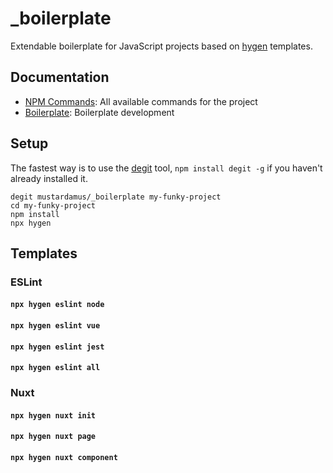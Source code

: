 # _boilerplate

Extendable boilerplate for JavaScript projects based on
[hygen](http://www.hygen.io/quick-start) templates.

## Documentation

- [NPM Commands](./docs/npm-commands.md): All available commands for the project
- [Boilerplate](./docs/boilerplate.md): Boilerplate development
<!-- inject:readme:docs-link -->

## Setup

The fastest way is to use the [degit](https://github.com/Rich-Harris/degit)
tool, `npm install degit -g` if you haven't already installed it.

```
degit mustardamus/_boilerplate my-funky-project
cd my-funky-project
npm install
npx hygen
```

## Templates

### ESLint

#### `npx hygen eslint node`

#### `npx hygen eslint vue`

#### `npx hygen eslint jest`

#### `npx hygen eslint all`

### Nuxt

#### `npx hygen nuxt init`

#### `npx hygen nuxt page`

#### `npx hygen nuxt component`
